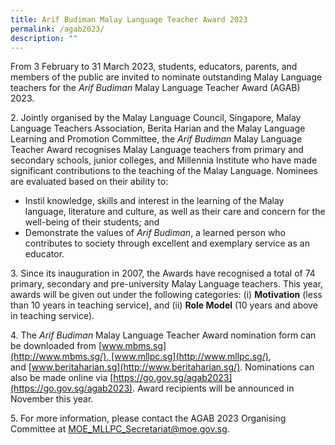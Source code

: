 ```yaml
---
title: Arif Budiman Malay Language Teacher Award 2023
permalink: /agab2023/
description: ""
---
```

From 3 February to 31 March 2023, students, educators, parents, and members of the public are invited to nominate outstanding Malay Language teachers for the _Arif Budiman_ Malay Language Teacher Award (AGAB) 2023.

2. Jointly organised by the Malay Language Council, Singapore, Malay Language Teachers Association, Berita Harian and the Malay Language Learning and Promotion Committee, the _Arif Budiman_ Malay Language Teacher Award recognises Malay Language teachers from primary and secondary schools, junior colleges, and Millennia Institute who have made significant contributions to the teaching of the Malay Language. Nominees are evaluated based on their ability to:

*   Instil knowledge, skills and interest in the learning of the Malay language, literature and culture, as well as their care and concern for the well-being of their students; and
*   Demonstrate the values of _Arif Budiman_, a learned person who contributes to society through excellent and exemplary service as an educator.

3. Since its inauguration in 2007, the Awards have recognised a total of 74 primary, secondary and pre-university Malay Language teachers. This year, awards will be given out under the following categories: (i) **Motivation** (less than 10 years in teaching service), and (ii) **Role Model** (10 years and above in teaching service).

4. The _Arif Budiman_ Malay Language Teacher Award nomination form can be downloaded from [www.mbms.sg](http://www.mbms.sg/), [www.mllpc.sg](http://www.mllpc.sg/), and [www.beritaharian.sg](http://www.beritaharian.sg/). Nominations can also be made online via [https://go.gov.sg/agab2023](https://go.gov.sg/agab2023). Award recipients will be announced in November this year.

5. For more information, please contact the AGAB 2023 Organising Committee at [MOE\_MLLPC\_Secretariat@moe.gov.sg](mailto:MOE_MLLPC_Secretariat@moe.gov.sg).